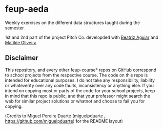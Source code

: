 # feup-aeda
Weekly exercises on the different data structures taught during the semester.

1st and 2nd part of the project Pitch Co. developded with [Beatriz Aguiar](https://github.com/beatriz-ag) and [Matilde Oliveira](https://github.com/maildejoliveira).

## Disclaimer
This repository, and every other feup-course* repos on GitHub correspond to school projects from the respective course. The code on this repo is intended for educational purposes. I do not take any responsibility, liability or whateverity over any code faults, inconsistency or anything else. If you intend on copying most or parts of the code for your school projects, keep in mind that this repo is public, and that your professor might search the web for similar project solutions or whatnot and choose to fail you for copying.

(Credits to Miguel Pereira Duarte (miguelpduarte , https://github.com/miguelpduarte) for the README layout)
